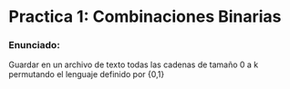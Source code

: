 # Practica 1: Combinaciones Binarias

### Enunciado:

Guardar en un archivo de texto todas las cadenas de tamaño 0 a k permutando el lenguaje definido por {0,1}